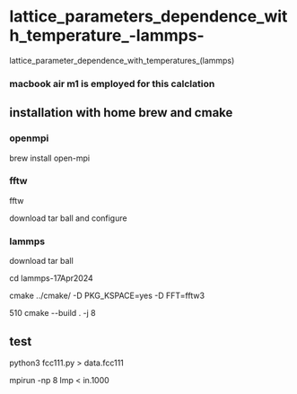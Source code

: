 # lattice_parameters_dependence_with_temperature_-lammps-
lattice_parameter_dependence_with_temperatures_(lammps)

### macbook air m1 is employed for this calclation

## installation with home brew and cmake

### openmpi

brew install open-mpi

### fftw

fftw

download tar ball and configure

### lammps

download tar ball

cd lammps-17Apr2024

cmake ../cmake/ -D PKG_KSPACE=yes -D FFT=fftw3

  510  cmake --build . -j 8

  ## test

  python3 fcc111.py > data.fcc111

  mpirun -np 8 lmp < in.1000
